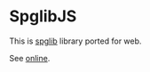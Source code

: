 SpglibJS
======

This is [spglib](http://spglib.sf.net) library ported for web.

See [online](http://blokhin.github.io/spglibjs).
